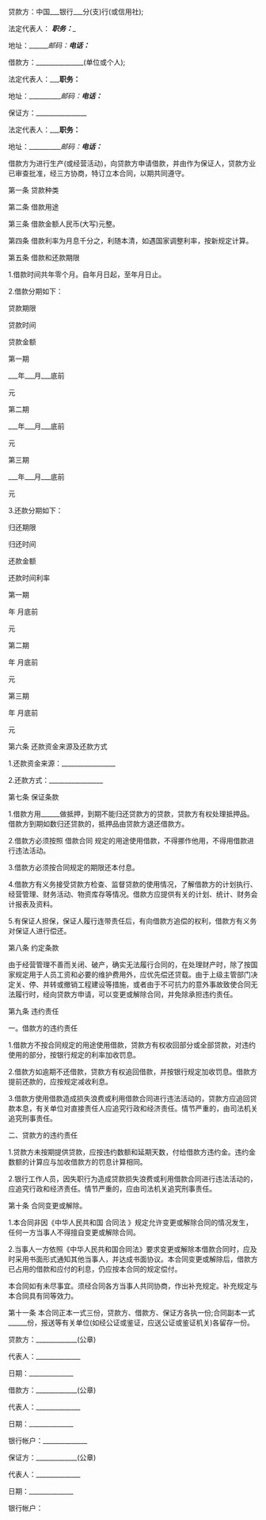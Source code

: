 
 


贷款方：中国___银行___分(支)行(或信用社);


法定代表人： _______职务：________


地址：_______邮码：_______电话：________


借款方：_______________(单位或个人);


法定代表人：_______________职务：____________


地址：___________邮码：___________电话：____________


保证方：________________


法定代表人：___________职务：________


地址：___________邮码：___电话：____


借款方为进行生产(或经营活动)，向贷款方申请借款，并由作为保证人，贷款方业已审查批准，经三方协商，特订立本合同，以期共同遵守。


第一条 贷款种类


第二条 借款用途


第三条 借款金额人民币(大写)元整。


第四条 借款利率为月息千分之，利随本清，如遇国家调整利率，按新规定计算。


第五条 借款和还款期限


1.借款时间共年零个月。自年月日起，至年月日止。


2.借款分期如下：


贷款期限


贷款时间


贷款金额


第一期


___年___月___底前


元


第二期


___年___月___底前


元


第三期


___年___月___底前


元


3.还款分期如下：


归还期限


归还时间


还款金额


还款时间利率


第一期


年 月底前


元


第二期


年 月底前


元


第三期


年 月底前


元


第六条 还款资金来源及还款方式


1.还款资金来源：_________________


2.还款方式：_________________


第七条 保证条款


1.借款方用______做抵押，到期不能归还贷款方的贷款，贷款方有权处理抵押品。借款方到期如数归还贷款的，抵押品由贷款方退还借款方。


2.借款方必须按照
借款合同
规定的用途使用借款，不得挪作他用，不得用借款进行违法活动。


3.借款方必须按合同规定的期限还本付息。


4.借款方有义务接受贷款方检查、监督贷款的使用情况，了解借款方的计划执行、经营管理、财务活动、物资库存等情况。借款方应提供有关的计划、统计、财务会计报表及资料。


5.有保证人担保，保证人履行连带责任后，有向借款方追偿的权利，借款方有义务对保证人进行偿还。


第八条 约定条款


由于经营管理不善而关闭、破产，确实无法履行合同的，在处理财产时，除了按国家规定用于人员工资和必要的维护费用外，应优先偿还贷载。由于上级主管部门决定关、停、并转或撤销工程建设等措施，或者由于不可抗力的意外事故致使合同无法履行时，经向贷款方申请，可以变更或解除合同，并免除承担违约责任。


第九条 违约责任


一。借款方的违约责任


1.借款方不按合同规定的用途使用借款，贷款方有权收回部分或全部贷款，对违约使用的部分，按银行规定的利率加收罚息。


2.借款方如逾期不还借款，贷款方有权追回借款，并按银行规定加收罚息。借款方提前还款的，应按规定减收利息。


3.借款方使用借款造成损失浪费或利用借款合同进行违法活动的，贷款方应追回贷款本息，有关单位对直接责任人应追究行政和经济责任。情节严重的，由司法机关追究刑事责任。


二、贷款方的违约责任


1.贷款方未按期提供贷款，应按违约数额和延期天数，付给借款方违约金。违约金数额的计算应与加收借款方的罚息计算相同。


2.银行工作人员，因失职行为造成贷款损失浪费或利用借款合同进行违法活动的，应追究行政和经济责任。情节严重的，应由司法机关追究刑事责任。


第十条 合同变更或解除。


1.本合同非因《中华人民共和国
合同法
》规定允许变更或解除合同的情况发生，任何一方当事人不得擅自变更或解除合同。


2.当事人一方依照《中华人民共和国合同法》要求变更或解除本借款合同时，应及时采用书面形式通知其他当事人，并达成书面协议。本合同变更或解除后，借款方已占用的借款和应付的利息，仍应按本合同的规定偿付。


本合同如有未尽事宜。须经合同各方当事人共同协商，作出补充规定。补充规定与本合同具有同等效力。


第十一条 本合同正本一式三份，贷款方、借款方、保证方各执一份;合同副本一式______份，报送等有关单位(如经公证或鉴证，应送公证或鉴证机关)各留存一份。


贷款方：_____________(公章)


代表人：______________


日期：______________


借款方：_____________(公章)


代表人：______________


日期：______________


银行帐户：______________


保证方：_____________(公章)


代表人：______________


日期：______________


银行帐户：
 


 

 
 
 
 
 
  


  
 

  


  


  
 
 
 
 

